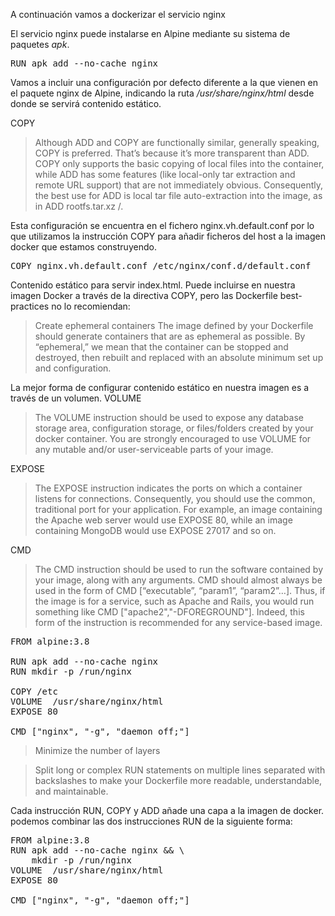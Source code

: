 A continuación vamos a dockerizar el servicio nginx

El servicio nginx puede instalarse en Alpine mediante su sistema de paquetes _apk_.

<pre class="file" data-target="clipboard">RUN apk add --no-cache nginx</pre>

Vamos a incluir una configuración por defecto diferente a la que vienen en el paquete nginx de Alpine, indicando la 
ruta _/usr/share/nginx/html_ desde donde se servirá contenido estático. 

COPY
> Although ADD and COPY are functionally similar, generally speaking, COPY is preferred. That’s because it’s more 
transparent than ADD. COPY only supports the basic copying of local files into the container, while ADD has some 
features (like local-only tar extraction and remote URL support) that are not immediately obvious. Consequently, 
the best use for ADD is local tar file auto-extraction into the image, as in ADD rootfs.tar.xz /.

Esta configuración se encuentra en el fichero nginx.vh.default.conf por lo que utilizamos la instrucción COPY para 
añadir ficheros del host a la imagen docker que estamos construyendo.

<pre class="file" data-target="clipboard">COPY nginx.vh.default.conf /etc/nginx/conf.d/default.conf</pre>


Contenido estático para servir index.html. Puede incluirse en nuestra imagen Docker a través de la directiva COPY, 
pero las Dockerfile best-practices no lo recomiendan:

>Create ephemeral containers
The image defined by your Dockerfile should generate containers that are as ephemeral as possible. By “ephemeral,” 
we mean that the container can be stopped and destroyed, then rebuilt and replaced with an absolute minimum set up 
and configuration.

La mejor forma de configurar contenido estático en nuestra imagen es a través de un volumen.
VOLUME
>The VOLUME instruction should be used to expose any database storage area, configuration storage, or files/folders 
created by your docker container. You are strongly encouraged to use VOLUME for any mutable and/or user-serviceable 
parts of your image.


EXPOSE

>The EXPOSE instruction indicates the ports on which a container listens for connections. Consequently, you should 
use the common, traditional port for your application. For example, an image containing the Apache web server would 
use EXPOSE 80, while an image containing MongoDB would use EXPOSE 27017 and so on.


CMD
>The CMD instruction should be used to run the software contained by your image, along with any arguments. CMD should 
almost always be used in the form of CMD [“executable”, “param1”, “param2”…]. Thus, if the image is for a service,
 such as Apache and Rails, you would run something like CMD ["apache2","-DFOREGROUND"]. Indeed, this form of the 
 instruction is recommended for any service-based image.


<pre class="file" data-filename="Dockerfile" data-target="replace">
FROM alpine:3.8

RUN apk add --no-cache nginx
RUN mkdir -p /run/nginx

COPY /etc
VOLUME  /usr/share/nginx/html
EXPOSE 80

CMD ["nginx", "-g", "daemon off;"]
</pre>


>Minimize the number of layers

>Split long or complex RUN statements on multiple lines separated with backslashes to make your Dockerfile more
 readable, understandable, and maintainable.

Cada instrucción RUN, COPY y ADD añade una capa a la imagen de docker. podemos combinar las dos instrucciones RUN de 
la siguiente forma:

<pre class="file" data-filename="Dockerfile" data-target="replace">
FROM alpine:3.8
RUN apk add --no-cache nginx && \
    mkdir -p /run/nginx
VOLUME  /usr/share/nginx/html
EXPOSE 80

CMD ["nginx", "-g", "daemon off;"]
</pre>


